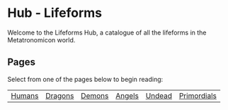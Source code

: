# Hub - Lifeforms

Welcome to the Lifeforms Hub, a catalogue of all the lifeforms in the Metatronomicon world.

## Pages

Select from one of the pages below to begin reading:

<table class="HubTable">
    <tr>
        <td>
        <a href="humans.html">Humans</a>
        </td>
        <td>
        <a href="dragons.html">Dragons</a>
        </td>
        <td>
        <a href="demons.html">Demons</a>
        </td>
        <td>
        <a href="angels.html">Angels</a>
        </td>
        <td>
        <a href="undead.html">Undead</a>
        </td>
        <td>
        <a href="primordials.html">Primordials</a>
        </td>
    </tr>
</table>
